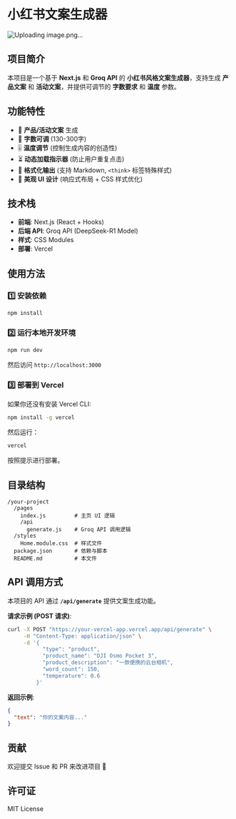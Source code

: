 # 小红书文案生成器

![Uploading image.png…]()

## 项目简介
本项目是一个基于 **Next.js** 和 **Groq API** 的 **小红书风格文案生成器**，支持生成 **产品文案** 和 **活动文案**，并提供可调节的 **字数要求** 和 **温度** 参数。

## 功能特性
- 📝 **产品/活动文案** 生成
- 📏 **字数可调** (130-300字)
- 🎚️ **温度调节** (控制生成内容的创造性)
- ⏳ **动态加载指示器** (防止用户重复点击)
- 📜 **格式化输出** (支持 Markdown, `<think>` 标签特殊样式)
- 🎨 **美观 UI 设计** (响应式布局 + CSS 样式优化)

## 技术栈
- **前端**: Next.js (React + Hooks)
- **后端 API**: Groq API (DeepSeek-R1 Model)
- **样式**: CSS Modules
- **部署**: Vercel

## 使用方法
### 1️⃣ 安装依赖
```sh
npm install
```

### 2️⃣ 运行本地开发环境
```sh
npm run dev
```
然后访问 `http://localhost:3000`

### 3️⃣ 部署到 Vercel
如果你还没有安装 Vercel CLI:
```sh
npm install -g vercel
```
然后运行：
```sh
vercel
```
按照提示进行部署。

## 目录结构
```
/your-project
  /pages
    index.js         # 主页 UI 逻辑
    /api
      generate.js    # Groq API 调用逻辑
  /styles
    Home.module.css  # 样式文件
  package.json       # 依赖与脚本
  README.md          # 本文件
```

## API 调用方式
本项目的 API 通过 **`/api/generate`** 提供文案生成功能。

**请求示例 (POST 请求)**:
```sh
curl -X POST "https://your-vercel-app.vercel.app/api/generate" \
     -H "Content-Type: application/json" \
     -d '{
           "type": "product",
           "product_name": "DJI Osmo Pocket 3",
           "product_description": "一款便携的云台相机",
           "word_count": 150,
           "temperature": 0.6
         }'
```

**返回示例**:
```json
{
  "text": "你的文案内容..."
}
```

## 贡献
欢迎提交 Issue 和 PR 来改进项目 🎉

## 许可证
MIT License


